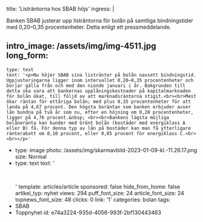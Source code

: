 title: 'Listräntorna hos SBAB höjs'
ingress: |
  <p>Banken SBAB justerar upp listräntorna för bolån på samtliga bindningstider med 0,20–0,35 procentenheter. Detta enligt ett pressmeddelande.
  </p>
  
intro_image: /assets/img/img-4511.jpg
long_form:
  -
    type: text
    text: '<p>Nu höjer SBAB sina listräntor på bolån oavsett bindningstid. Uppjusteringarna ligger inom intervallet 0,20–0,35 procentenheter och börjar gälla från och med den nionde januari i år. Bakgrunden till detta ska vara att bankernas upplåningskostnader på kapitalmarknaden för bolån ökat, till följd av att marknadsräntorna stigit.<br><br>Mest ökar räntan för ettåriga bolån; med plus 0,35 procentenheter för att landa på 4,67 procent. Den högsta boräntan som banken erbjuder avser lån bundna på två år som nu, efter en höjning om 0,20 procentenheter, ligger på 4,76 procent.&nbsp; <br><br>Bankens lägsta möjliga bolåneränta kan kunder med Grönt bolån (bostäder med energiklass A eller B) få. För denna typ av lån på bostäder kan man få ytterligare ränterabatt om 0,10 procent, eller 0,05 procent för energiklass C.<br><br></p>'
  -
    type: image
    photo: /assets/img/skarmavbild-2023-01-09-kl.-11.26.17.png
    size: Normal
  -
    type: text
    text: '<p><br></p>'
template: articles/article
sponsored: false
hide_from_home: false
artikel_typ: nyhet
views: 294
puff_font_size: 24
article_font_size: 24
topnews_font_size: 48
clicks: 0
link: '1'
categories: bolan
tags:
  - SBAB
  - Toppnyhet
id: e74a3224-935d-4056-993f-2bf130443463
